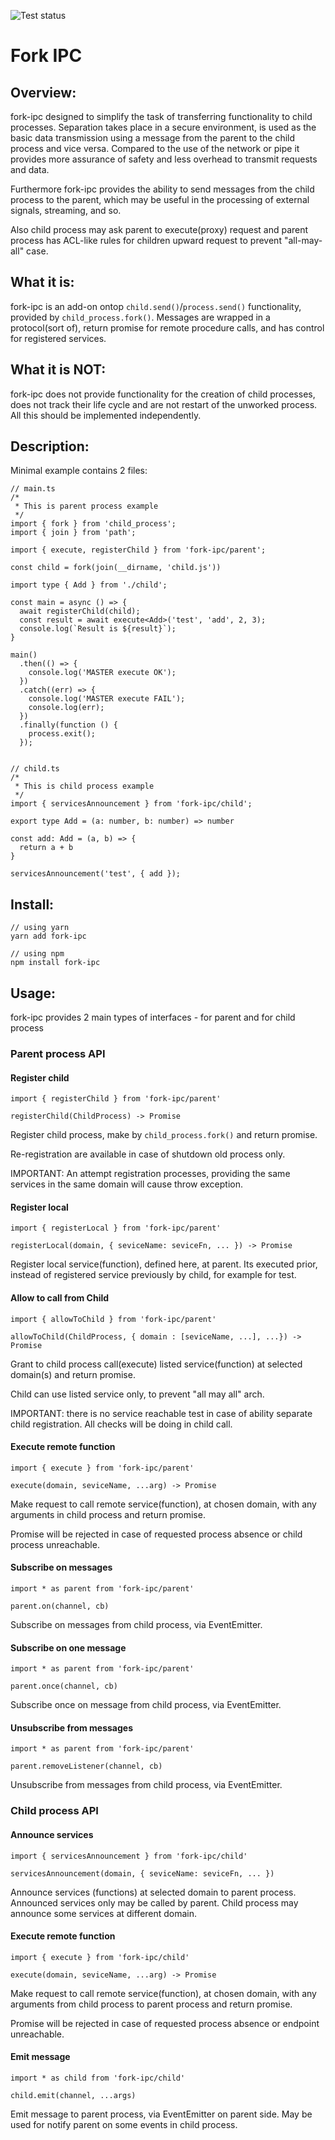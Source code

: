 ![Test status](https://github.com/Meettya/fork-ipc/actions/workflows/tests.yml/badge.svg?branch=master)

# Fork IPC

## Overview:

fork-ipc designed to simplify the task of transferring functionality to child processes. Separation takes place in a secure environment, is used as the basic data transmission using a message from the parent to the child process and vice versa. Compared to the use of the network or pipe it provides more assurance of safety and less overhead to transmit requests and data.

Furthermore fork-ipc provides the ability to send messages from the child process to the parent, which may be useful in the processing of external signals, streaming, and so.

Also child process may ask parent to execute(proxy) request and parent process has ACL-like rules for children upward request to prevent "all-may-all" case.

## What it is:

fork-ipc is an add-on ontop `child.send()`/`process.send()` functionality, provided by `child_process.fork()`. Messages are wrapped in a protocol(sort of), return promise for remote procedure calls, and has control for registered services.

## What it is NOT:

fork-ipc does not provide functionality for the creation of child processes, does not track their life cycle and are not restart of the unworked process.
All this should be implemented independently.

## Description:

Minimal example contains 2 files:

    // main.ts
    /*
     * This is parent process example
     */
    import { fork } from 'child_process';
    import { join } from 'path';

    import { execute, registerChild } from 'fork-ipc/parent';

    const child = fork(join(__dirname, 'child.js'))

    import type { Add } from './child';

    const main = async () => {
      await registerChild(child);
      const result = await execute<Add>('test', 'add', 2, 3);
      console.log(`Result is ${result}`);
    }

    main()
      .then(() => {
        console.log('MASTER execute OK');
      })
      .catch((err) => {
        console.log('MASTER execute FAIL');
        console.log(err);
      })
      .finally(function () {
        process.exit();
      });


    // child.ts
    /*
     * This is child process example
     */
    import { servicesAnnouncement } from 'fork-ipc/child';

    export type Add = (a: number, b: number) => number

    const add: Add = (a, b) => {
      return a + b
    }

    servicesAnnouncement('test', { add });

## Install:

    // using yarn
    yarn add fork-ipc

    // using npm
    npm install fork-ipc

## Usage:

fork-ipc provides 2 main types of interfaces - for parent and for child process

### Parent process API

#### Register child

    import { registerChild } from 'fork-ipc/parent'

    registerChild(ChildProcess) -> Promise

Register child process, make by `child_process.fork()` and return promise.

Re-registration are available in case of shutdown old process only.

IMPORTANT: An attempt registration processes, providing the same services in the same domain will cause throw exception.

#### Register local

    import { registerLocal } from 'fork-ipc/parent'

    registerLocal(domain, { seviceName: seviceFn, ... }) -> Promise

Register local service(function), defined here, at parent. Its executed prior, instead of registered service previously by child, for example for test.

#### Allow to call from Child

    import { allowToChild } from 'fork-ipc/parent'

    allowToChild(ChildProcess, { domain : [seviceName, ...], ...}) -> Promise

Grant to child process call(execute) listed service(function) at selected domain(s) and return promise.

Child can use listed service only, to prevent "all may all" arch.

IMPORTANT: there is no service reachable test in case of ability separate child registration. All checks will be doing in child call.

#### Execute remote function

    import { execute } from 'fork-ipc/parent'

    execute(domain, seviceName, ...arg) -> Promise

Make request to call remote service(function), at chosen domain, with any arguments in child process and return promise.

Promise will be rejected in case of requested process absence or child process unreachable.

#### Subscribe on messages

    import * as parent from 'fork-ipc/parent'

    parent.on(channel, cb)

Subscribe on messages from child process, via EventEmitter.

#### Subscribe on one message

    import * as parent from 'fork-ipc/parent'

    parent.once(channel, cb)

Subscribe once on message from child process, via EventEmitter.

#### Unsubscribe from messages

    import * as parent from 'fork-ipc/parent'

    parent.removeListener(channel, cb)

Unsubscribe from messages from child process, via EventEmitter.

### Child process API

#### Announce services

    import { servicesAnnouncement } from 'fork-ipc/child'

    servicesAnnouncement(domain, { seviceName: seviceFn, ... })

Announce services (functions) at selected domain to parent process. Announced services only may be called by parent. Child process may announce some services at different domain.

#### Execute remote function

    import { execute } from 'fork-ipc/child'

    execute(domain, seviceName, ...arg) -> Promise

Make request to call remote service(function), at chosen domain, with any arguments from child process to parent process and return promise.

Promise will be rejected in case of requested process absence or endpoint unreachable.

#### Emit message

    import * as child from 'fork-ipc/child'

    child.emit(channel, ...args)

Emit message to parent process, via EventEmitter on parent side. May be used for notify parent on some events in child process.
